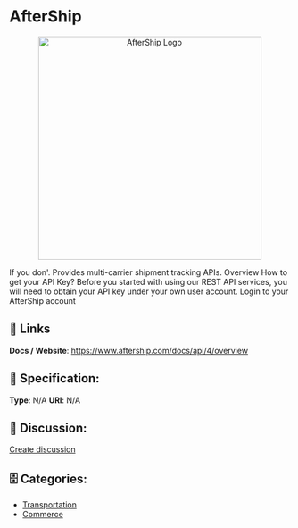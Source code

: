 # AfterShip
<p align="center">
    <img width="400" src="https://raw.githubusercontent.com/apis-list/apis-list/main/apis/aftership/logo_256x256.png" alt="AfterShip Logo"/>
</p>

If you don'. Provides multi-carrier shipment tracking APIs. Overview How to get your API Key? Before you started with using our REST API services, you will need to obtain your API key under your own user account.  Login to your AfterShip account

##  🔗 Links
**Docs / Website**: https://www.aftership.com/docs/api/4/overview

## 🧬 Specification:
**Type**: N/A
**URI**: N/A

## 💬 Discussion:
[Create discussion](https://github.com/apis-list/apis-list/discussions/new)

## 🗄️ Categories:
- [Transportation](https://github.com/apis-list/apis-list#transportation)
- [Commerce](https://github.com/apis-list/apis-list#commerce)



